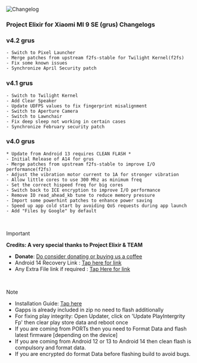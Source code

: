 ![Changelog](https://i.imgur.com/MsgqFFz.png)

### Project Elixir for Xiaomi MI 9 SE (grus) Changelogs

### v4.2 grus
```
- Switch to Pixel Launcher
- Merge patches from upstream f2fs-stable for Twilight Kernel(f2fs)
- Fix some known issues
- Synchronize April Security patch
```

### v4.1 grus
```
- Switch to Twilight Kernel
- Add Clear Speaker
- Update UDFPS values to fix fingerprint misalignment
- Switch to Aperture Camera
- Switch to Lawnchair
- Fix deep sleep not working in certain cases
- Synchronize February security patch
```

### v4.0 grus
```
* Update from Android 13 requires CLEAN FLASH *
- Initial Release of A14 for grus
- Merge patches from upstream f2fs-stable to improve I/O performance(f2fs)
- Adjust the vibration motor current to 1A for stronger vibration
- Allow little cores to use 300 Mhz as minimum freq
- Set the correct hispeed freq for big cores
- Switch back to ICE encryption to improve I/O performance
- Remove IO read_ahead_kb tune to reduce memory pressure
- Import some powerhint patches to enhance power saving
- Speed up app cold start by avoiding QoS requests during app launch
- Add "Files by Google" by default
```

<br>

> [!Important]
> **Credits: A very special thanks to Project Elixir & TEAM**
> * **Donate**: [Do consider donating or buying us a coffee](https://projectelixiros.com/donate)
> * Android 14 Recovery Link : [Tap here for link](https://projectelixiros.com/download)
> * Any Extra File link if required : [Tap Here for link](https://sourceforge.net/projects/project-elixir/files/fourteen)

<br>

> [!Note]
> * Installation Guide: [Tap here](https://projectelixiros.com/download)
> * Gapps is already included in zip no need to flash additionally
> * For fixing play integrity: Open Updater, click on 'Update PlayIntergrity Fp' then clear play store data and reboot once
> * If you are coming from PORTs then you need to Format Data and flash latest firmware [depending on the device]
> * If you are coming from Android 12 or 13 to Android 14 then clean flash is compulsory and format data.
> * If you are encrypted do format Data before flashing build to avoid bugs.
